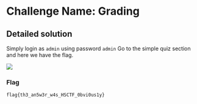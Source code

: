 # Challenge Name: Grading

## Detailed solution
Simply login as `admin` using password `admin`
Go to the simple quiz section and here we have the flag.

![](https://i.imgur.com/ppinHMz.png)

### Flag

```
flag{th3_an5w3r_w4s_HSCTF_0bvi0us1y}
```